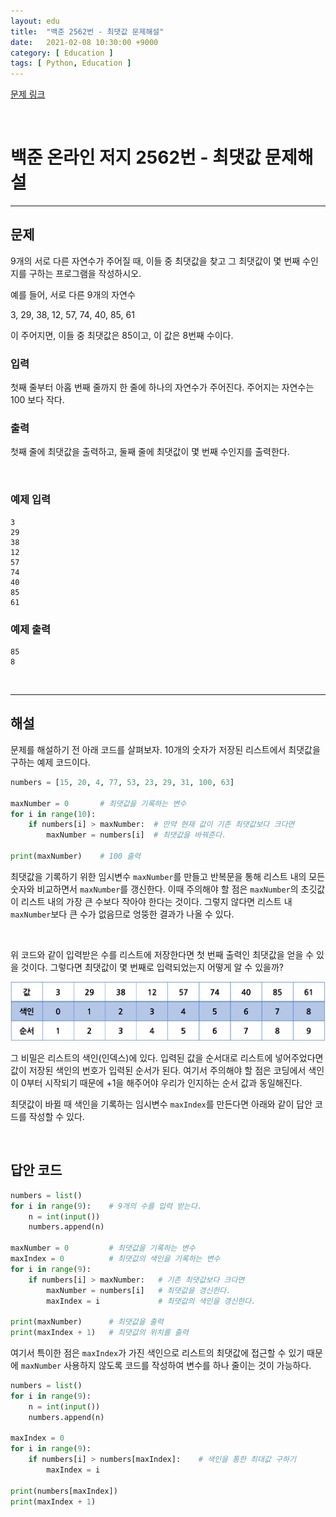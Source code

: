 ```yaml
---
layout: edu
title:  "백준 2562번 - 최댓값 문제해설"
date:   2021-02-08 10:30:00 +9000
category: [ Education ]
tags: [ Python, Education ]
---
```


[문제 링크](https://www.acmicpc.net/problem/2562)

<br>

# **백준 온라인 저지 2562번 - 최댓값 문제해설**

---

## **문제**
9개의 서로 다른 자연수가 주어질 때, 이들 중 최댓값을 찾고 그 최댓값이 몇 번째 수인지를 구하는 프로그램을 작성하시오.

예를 들어, 서로 다른 9개의 자연수

3, 29, 38, 12, 57, 74, 40, 85, 61

이 주어지면, 이들 중 최댓값은 85이고, 이 값은 8번째 수이다.

### **입력**
첫째 줄부터 아홉 번째 줄까지 한 줄에 하나의 자연수가 주어진다. 주어지는 자연수는 100 보다 작다.

### **출력**
첫째 줄에 최댓값을 출력하고, 둘째 줄에 최댓값이 몇 번째 수인지를 출력한다.

<br>

### 예제 입력
    3
    29
    38
    12
    57
    74
    40
    85
    61

### 예제 출력
    85
    8

<br>

---

## **해설**
문제를 해설하기 전 아래 코드를 살펴보자. 10개의 숫자가 저장된 리스트에서 최댓값을 구하는 예제 코드이다.

```python
numbers = [15, 20, 4, 77, 53, 23, 29, 31, 100, 63]

maxNumber = 0       # 최댓값을 기록하는 변수
for i in range(10):
    if numbers[i] > maxNumber:  # 만약 현재 값이 기존 최댓값보다 크다면
        maxNumber = numbers[i]  # 최댓값을 바꿔준다.

print(maxNumber)    # 100 출력
```

최댓값을 기록하기 위한 임시변수 `maxNumber`를 만들고 반복문을 통해 리스트 내의 모든 숫자와 비교하면서 `maxNumber`를 갱신한다. 이때 주의해야 할 점은 `maxNumber`의 초깃값이 리스트 내의 가장 큰 수보다 작아야 한다는 것이다. 그렇지 않다면 리스트 내 `maxNumber`보다 큰 수가 없음므로 엉뚱한 결과가 나올 수 있다.

<br>

위 코드와 같이 입력받은 수를 리스트에 저장한다면 첫 번째 출력인 최댓값을 얻을 수 있을 것이다. 그렇다면 최댓값이 몇 번째로 입력되었는지 어떻게 알 수 있을까?

![배열 이미지](/assets/solve_boj_2562_list_indexing.png)

그 비밀은 리스트의 색인(인덱스)에 있다. 입력된 값을 순서대로 리스트에 넣어주었다면 값이 저장된 색인의 번호가 입력된 순서가 된다. 여기서 주의해야 할 점은 코딩에서 색인이 0부터 시작되기 때문에 +1을 해주어야 우리가 인지하는 순서 값과 동일해진다.


최댓값이 바뀔 때 색인을 기록하는 임시변수 `maxIndex`를 만든다면 아래와 같이 답안 코드를 작성할 수 있다.

<br>

## **답안 코드**
```python
numbers = list()
for i in range(9):    # 9개의 수를 입력 받는다.
    n = int(input())
    numbers.append(n)

maxNumber = 0         # 최댓값을 기록하는 변수
maxIndex = 0          # 최댓값의 색인을 기록하는 변수
for i in range(9):
    if numbers[i] > maxNumber:   # 기존 최댓값보다 크다면
        maxNumber = numbers[i]   # 최댓값을 갱신한다.
        maxIndex = i             # 최댓값의 색인을 갱신한다.

print(maxNumber)      # 최댓값을 출력
print(maxIndex + 1)   # 최댓값의 위치를 출력
```

여기서 특이한 점은 `maxIndex`가 가진 색인으로 리스트의 최댓값에 접근할 수 있기 때문에 `maxNumber` 사용하지 않도록 코드를 작성하여 변수를 하나 줄이는 것이 가능하다.


```python
numbers = list()
for i in range(9):
    n = int(input())
    numbers.append(n)

maxIndex = 0
for i in range(9):
    if numbers[i] > numbers[maxIndex]:    # 색인을 통한 최대값 구하기
        maxIndex = i

print(numbers[maxIndex])
print(maxIndex + 1)
```